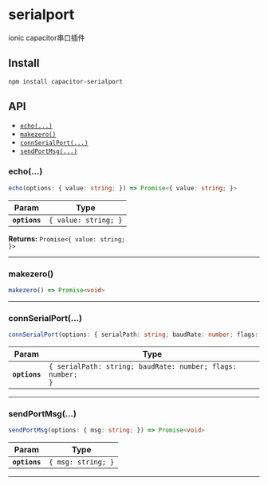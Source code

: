 # serialport

ionic capacitor串口插件

## Install

```bash
npm install capacitor-serialport
```

## API

<docgen-index>

* [`echo(...)`](#echo)
* [`makezero()`](#makezero)
* [`connSerialPort(...)`](#connserialport)
* [`sendPortMsg(...)`](#sendportmsg)

</docgen-index>

<docgen-api>
<!--Update the source file JSDoc comments and rerun docgen to update the docs below-->

### echo(...)

```typescript
echo(options: { value: string; }) => Promise<{ value: string; }>
```

| Param         | Type                            |
| ------------- | ------------------------------- |
| **`options`** | <code>{ value: string; }</code> |

**Returns:** <code>Promise&lt;{ value: string; }&gt;</code>

--------------------


### makezero()

```typescript
makezero() => Promise<void>
```

--------------------


### connSerialPort(...)

```typescript
connSerialPort(options: { serialPath: string; baudRate: number; flags: number; }) => Promise<void>
```

| Param         | Type                                                                  |
| ------------- | --------------------------------------------------------------------- |
| **`options`** | <code>{ serialPath: string; baudRate: number; flags: number; }</code> |

--------------------


### sendPortMsg(...)

```typescript
sendPortMsg(options: { msg: string; }) => Promise<void>
```

| Param         | Type                          |
| ------------- | ----------------------------- |
| **`options`** | <code>{ msg: string; }</code> |

--------------------

</docgen-api>
